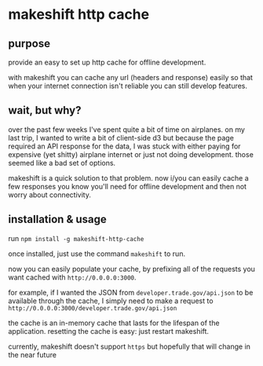 # makeshift http cache

## purpose

provide an easy to set up http cache for offline development.

with makeshift you can cache any url (headers and response) easily so that when your internet connection isn't reliable you can still develop features.

## wait, but why?

over the past few weeks I've spent quite a bit of time on airplanes. on my last trip, I wanted to write a bit of client-side d3 but because the page required an API response for the data, I was stuck with either paying for expensive (yet shitty) airplane internet or just not doing development. those seemed like a bad set of options.

makeshift is a quick solution to that problem. now i/you can easily cache a few responses you know you'll need for offline development and then not worry about connectivity.

## installation & usage

run `npm install -g makeshift-http-cache`

once installed, just use the command `makeshift` to run.

now you can easily populate your cache, by prefixing all of the requests you want cached with `http://0.0.0.0:3000`.

for example, if I wanted the JSON from `developer.trade.gov/api.json` to be available through the cache, I simply need to make a request to `http://0.0.0.0:3000/developer.trade.gov/api.json`

the cache is an in-memory cache that lasts for the lifespan of the application. resetting the cache is easy: just restart makeshift.

currently, makeshift doesn't support `https` but hopefully that will change in the near future
